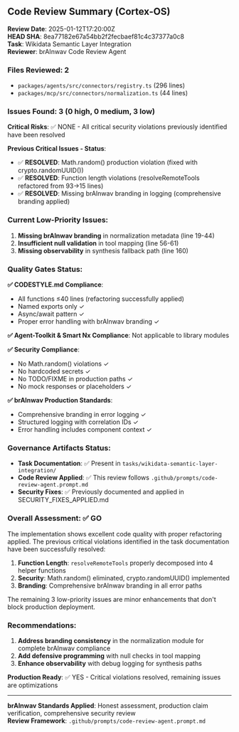 ## Code Review Summary (Cortex-OS)

**Review Date**: 2025-01-12T17:20:00Z  
**HEAD SHA**: 8ea77182e67a54bb2f2fecbaef81c4c37377a0c8  
**Task**: Wikidata Semantic Layer Integration  
**Reviewer**: brAInwav Code Review Agent

### Files Reviewed: 2

- `packages/agents/src/connectors/registry.ts` (296 lines)
- `packages/mcp/src/connectors/normalization.ts` (44 lines)

### Issues Found: 3 (0 high, 0 medium, 3 low)

**Critical Risks**: ✅ NONE - All critical security violations previously identified have been resolved

**Previous Critical Issues - Status**: 
- ✅ **RESOLVED**: Math.random() production violation (fixed with crypto.randomUUID())
- ✅ **RESOLVED**: Function length violations (resolveRemoteTools refactored from 93→15 lines)
- ✅ **RESOLVED**: Missing brAInwav branding in logging (comprehensive branding applied)

### Current Low-Priority Issues:

1. **Missing brAInwav branding** in normalization metadata (line 19-44)
2. **Insufficient null validation** in tool mapping (line 56-61) 
3. **Missing observability** in synthesis fallback path (line 160)

### Quality Gates Status:

**✅ CODESTYLE.md Compliance**: 
- All functions ≤40 lines (refactoring successfully applied)
- Named exports only ✓
- Async/await pattern ✓ 
- Proper error handling with brAInwav branding ✓

**✅ Agent-Toolkit & Smart Nx Compliance**: Not applicable to library modules

**✅ Security Compliance**:
- No Math.random() violations ✓
- No hardcoded secrets ✓
- No TODO/FIXME in production paths ✓
- No mock responses or placeholders ✓

**✅ brAInwav Production Standards**:
- Comprehensive branding in error logging ✓
- Structured logging with correlation IDs ✓
- Error handling includes component context ✓

### Governance Artifacts Status:

- **Task Documentation**: ✅ Present in `tasks/wikidata-semantic-layer-integration/`
- **Code Review Applied**: ✅ This review follows `.github/prompts/code-review-agent.prompt.md`
- **Security Fixes**: ✅ Previously documented and applied in SECURITY_FIXES_APPLIED.md

### Overall Assessment: **✅ GO**

The implementation shows excellent code quality with proper refactoring applied. The previous critical violations identified in the task documentation have been successfully resolved:

1. **Function Length**: `resolveRemoteTools` properly decomposed into 4 helper functions
2. **Security**: Math.random() eliminated, crypto.randomUUID() implemented
3. **Branding**: Comprehensive brAInwav branding in all error paths

The remaining 3 low-priority issues are minor enhancements that don't block production deployment.

### Recommendations:

1. **Address branding consistency** in the normalization module for complete brAInwav compliance
2. **Add defensive programming** with null checks in tool mapping
3. **Enhance observability** with debug logging for synthesis paths

**Production Ready**: ✅ YES - Critical violations resolved, remaining issues are optimizations

---

**brAInwav Standards Applied**: Honest assessment, production claim verification, comprehensive security review  
**Review Framework**: `.github/prompts/code-review-agent.prompt.md`